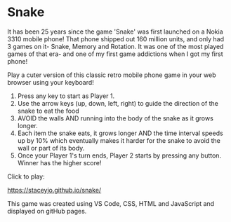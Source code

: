 # Snake
It has been 25 years since the game 'Snake' was first launched on a Nokia 3310 mobile phone!
That phone shipped out 160 million units, and only had 3 games on it- Snake, Memory and Rotation. It was one of the most played games of that era- and one of my first game addictions when I got my first phone!

Play a cuter version of this classic retro mobile phone game in your web browser using your keyboard! 

1. Press any key to start as Player 1. 
2. Use the arrow keys (up, down, left, right) to guide the direction of the snake to eat the food
3. AVOID the walls AND running into the body of the snake as it grows longer. 
4. Each item the snake eats, it grows longer AND the time interval speeds up by 10% which eventually makes it harder for the snake to avoid the wall or part of its body.
5. Once your Player 1's turn ends, Player 2 starts by pressing any button. Winner has the higher score!

Click to play: 

https://staceyjo.github.io/snake/

This game was created using VS Code, CSS, HTML and JavaScript and displayed on gitHub pages.

 





